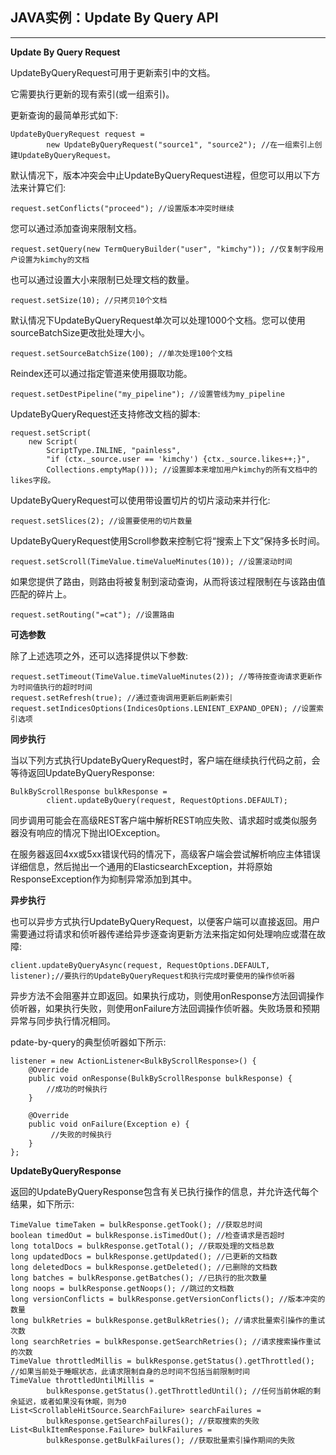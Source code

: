 ## JAVA实例：Update By Query API

------

**Update By Query Request**

 UpdateByQueryRequest可用于更新索引中的文档。

 它需要执行更新的现有索引(或一组索引)。

 更新查询的最简单形式如下:

```
UpdateByQueryRequest request =
        new UpdateByQueryRequest("source1", "source2"); //在一组索引上创建UpdateByQueryRequest。
```

 默认情况下，版本冲突会中止UpdateByQueryRequest进程，但您可以用以下方法来计算它们:

```
request.setConflicts("proceed"); //设置版本冲突时继续
```

 您可以通过添加查询来限制文档。

```
request.setQuery(new TermQueryBuilder("user", "kimchy")); //仅复制字段用户设置为kimchy的文档
```

 也可以通过设置大小来限制已处理文档的数量。

```
request.setSize(10); //只拷贝10个文档
```

 默认情况下UpdateByQueryRequest单次可以处理1000个文档。您可以使用sourceBatchSize更改批处理大小。

```
request.setSourceBatchSize(100); //单次处理100个文档
```

 Reindex还可以通过指定管道来使用摄取功能。

```
request.setDestPipeline("my_pipeline"); //设置管线为my_pipeline
```

 UpdateByQueryRequest还支持修改文档的脚本:

```
request.setScript(
    new Script(
        ScriptType.INLINE, "painless",
        "if (ctx._source.user == 'kimchy') {ctx._source.likes++;}",
        Collections.emptyMap())); //设置脚本来增加用户kimchy的所有文档中的likes字段。
```

 UpdateByQueryRequest可以使用带设置切片的切片滚动来并行化:

```
request.setSlices(2); //设置要使用的切片数量
```

 UpdateByQueryRequest使用Scroll参数来控制它将“搜索上下文”保持多长时间。

```
request.setScroll(TimeValue.timeValueMinutes(10)); //设置滚动时间
```

 如果您提供了路由，则路由将被复制到滚动查询，从而将该过程限制在与该路由值匹配的碎片上。

```
request.setRouting("=cat"); //设置路由
```

**可选参数**

 除了上述选项之外，还可以选择提供以下参数:

```
request.setTimeout(TimeValue.timeValueMinutes(2)); //等待按查询请求更新作为时间值执行的超时时间
request.setRefresh(true); //通过查询调用更新后刷新索引
request.setIndicesOptions(IndicesOptions.LENIENT_EXPAND_OPEN); //设置索引选项
```

**同步执行**

 当以下列方式执行UpdateByQueryRequest时，客户端在继续执行代码之前，会等待返回UpdateByQueryResponse:

```
BulkByScrollResponse bulkResponse =
        client.updateByQuery(request, RequestOptions.DEFAULT);
```



 同步调用可能会在高级REST客户端中解析REST响应失败、请求超时或类似服务器没有响应的情况下抛出IOException。



 在服务器返回4xx或5xx错误代码的情况下，高级客户端会尝试解析响应主体错误详细信息，然后抛出一个通用的ElasticsearchException，并将原始ResponseException作为抑制异常添加到其中。

**异步执行**

 也可以异步方式执行UpdateByQueryRequest，以便客户端可以直接返回。用户需要通过将请求和侦听器传递给异步逐查询更新方法来指定如何处理响应或潜在故障:

```
client.updateByQueryAsync(request, RequestOptions.DEFAULT, listener);//要执行的UpdateByQueryRequest和执行完成时要使用的操作侦听器
```

 异步方法不会阻塞并立即返回。如果执行成功，则使用onResponse方法回调操作侦听器，如果执行失败，则使用onFailure方法回调操作侦听器。失败场景和预期异常与同步执行情况相同。

  pdate-by-query的典型侦听器如下所示:

```
listener = new ActionListener<BulkByScrollResponse>() {
    @Override
    public void onResponse(BulkByScrollResponse bulkResponse) {
        //成功的时候执行
    }

    @Override
    public void onFailure(Exception e) {
         //失败的时候执行
    }
};
```

**UpdateByQueryResponse**

 返回的UpdateByQueryResponse包含有关已执行操作的信息，并允许迭代每个结果，如下所示:

```
TimeValue timeTaken = bulkResponse.getTook(); //获取总时间
boolean timedOut = bulkResponse.isTimedOut(); //检查请求是否超时
long totalDocs = bulkResponse.getTotal(); //获取处理的文档总数
long updatedDocs = bulkResponse.getUpdated(); //已更新的文档数
long deletedDocs = bulkResponse.getDeleted(); //已删除的文档数
long batches = bulkResponse.getBatches(); //已执行的批次数量
long noops = bulkResponse.getNoops(); //跳过的文档数
long versionConflicts = bulkResponse.getVersionConflicts(); //版本冲突的数量
long bulkRetries = bulkResponse.getBulkRetries(); //请求批量索引操作的重试次数
long searchRetries = bulkResponse.getSearchRetries(); //请求搜索操作重试的次数
TimeValue throttledMillis = bulkResponse.getStatus().getThrottled(); //如果当前处于睡眠状态，此请求限制自身的总时间不包括当前限制时间
TimeValue throttledUntilMillis =
        bulkResponse.getStatus().getThrottledUntil(); //任何当前休眠的剩余延迟，或者如果没有休眠，则为0
List<ScrollableHitSource.SearchFailure> searchFailures =
        bulkResponse.getSearchFailures(); //获取搜索的失败
List<BulkItemResponse.Failure> bulkFailures =
        bulkResponse.getBulkFailures(); //获取批量索引操作期间的失败
```
